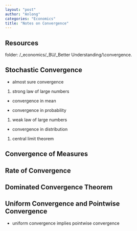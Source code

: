 ```yaml
---
layout: "post"
author: "Anlong"
categories: "Economics"
title: "Notes on Convergence"
---
```

## Resources
folder: /\_economics/\_BU/\_Better Understanding/\convergence.

## Stochastic Convergence
- almost sure convergence
1. strong law of large numbers

- convergence in mean

- convergence in probability
1. weak law of large numbers

- convergence in distribution
1. central limit theorem

## Convergence of Measures

## Rate of Convergence

## Dominated Convergence Theorem

## Uniform Convergence and Pointwise Convergence
- uniform convergence implies pointwise convergence
